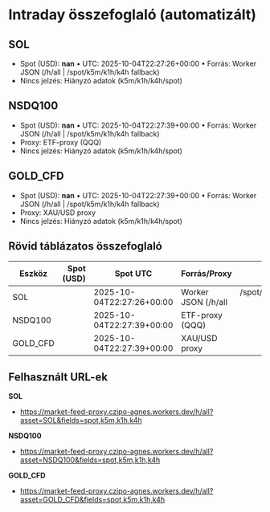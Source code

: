 # Intraday összefoglaló (automatizált)

## SOL
- Spot (USD): **nan** • UTC: 2025-10-04T22:27:26+00:00 • Forrás: Worker JSON (/h/all | /spot/k5m/k1h/k4h fallback)
- Nincs jelzés: Hiányzó adatok (k5m/k1h/k4h/spot)

## NSDQ100
- Spot (USD): **nan** • UTC: 2025-10-04T22:27:39+00:00 • Forrás: Worker JSON (/h/all | /spot/k5m/k1h/k4h fallback)
- Proxy: ETF-proxy (QQQ)
- Nincs jelzés: Hiányzó adatok (k5m/k1h/k4h/spot)

## GOLD_CFD
- Spot (USD): **nan** • UTC: 2025-10-04T22:27:39+00:00 • Forrás: Worker JSON (/h/all | /spot/k5m/k1h/k4h fallback)
- Proxy: XAU/USD proxy
- Nincs jelzés: Hiányzó adatok (k5m/k1h/k4h/spot)

## Rövid táblázatos összefoglaló

| Eszköz | Spot (USD) | Spot UTC | Forrás/Proxy | P(%) | Döntés |
|---|---:|---|---|---:|---|
| SOL |  | 2025-10-04T22:27:26+00:00 | Worker JSON (/h/all | /spot/k5m/k1h/k4h fallback) |  | no entry |
| NSDQ100 |  | 2025-10-04T22:27:39+00:00 | ETF-proxy (QQQ) |  | no entry |
| GOLD_CFD |  | 2025-10-04T22:27:39+00:00 | XAU/USD proxy |  | no entry |

## Felhasznált URL-ek

**SOL**
- https://market-feed-proxy.czipo-agnes.workers.dev/h/all?asset=SOL&fields=spot,k5m,k1h,k4h

**NSDQ100**
- https://market-feed-proxy.czipo-agnes.workers.dev/h/all?asset=NSDQ100&fields=spot,k5m,k1h,k4h

**GOLD_CFD**
- https://market-feed-proxy.czipo-agnes.workers.dev/h/all?asset=GOLD_CFD&fields=spot,k5m,k1h,k4h
